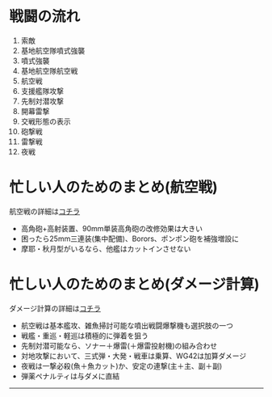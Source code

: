 # 戦闘の流れ

1. 索敵
2. 基地航空隊噴式強襲
3. 噴式強襲
4. 基地航空隊航空戦
5. 航空戦
6. 支援艦隊攻撃
7. 先制対潜攻撃
8. 開幕雷撃
9. 交戦形態の表示
10. 砲撃戦
11. 雷撃戦
12. 夜戦

# 忙しい人のためのまとめ(航空戦)

航空戦の詳細は[コチラ](basic-knowledge_airwar.md)

* 高角砲+高射装置、90mm単装高角砲の改修効果は大きい
* 困ったら25mm三連装(集中配備)、Borors、ポンポン砲を補強増設に
* 摩耶・秋月型がいるなら、他艦はカットインさせない


# 忙しい人のためのまとめ(ダメージ計算)

ダメージ計算の詳細は[コチラ](basic-knowledge_attack.md)

* 航空戦は基本艦攻、雑魚掃討可能な噴出戦闘爆撃機も選択肢の一つ
* 戦艦・重巡・軽巡は積極的に弾着を狙う
* 先制対潜可能なら、ソナー＋爆雷(＋爆雷投射機)の組み合わせ
* 対地攻撃において、三式弾・大発・戦車は乗算、WG42は加算ダメージ
* 夜戦は一撃必殺(魚＋魚カット)か、安定の連撃(主＋主、副＋副)
* 弾薬ペナルティは与ダメに直結

---

